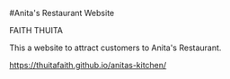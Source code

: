 #Anita's Restaurant Website

FAITH THUITA

This a website to attract customers to Anita's Restaurant.

https://thuitafaith.github.io/anitas-kitchen/

